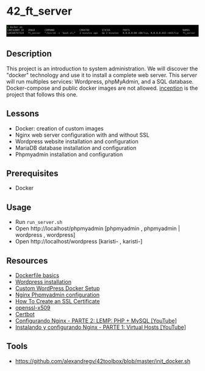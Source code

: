 # 42_ft_server

![Demo image](https://github.com/karisti/42_ft_server/blob/master/demo1.png?raw=true)


## Description
This project is an introduction to system administration. We will discover the "docker" technology and use it to install a complete web server. This server will run multiples services: Wordpress, phpMyAdmin, and a SQL database. Docker-compose and public docker images are not allowed. [inception](https://github.com/karisti/42_inception "inception") is the project that follows this one.

## Lessons
- Docker: creation of custom images
- Nginx web server configuration with and without SSL
- Wordpress website installation and configuration
- MariaDB database installation and configuration
- Phpmyadmin installation and configuration

## Prerequisites
- Docker

## Usage
- Run ```run_server.sh```
- Open http://localhost/phpmyadmin [phpmyadmin , phpmyadmin | wordpress , wordpress]
- Open http://localhost/wordpress [karisti- , karisti-]

## Resources
- [Dockerfile basics](https://docs.docker.com/engine/reference/builder/ "Dockerfile basics")
- [Wordpress installation](https://kifarunix.com/install-wordpress-5-with-nginx-on-debian-10-buster/ "Wordpress installation")
- [Custom WordPress Docker Setup](https://codingwithmanny.medium.com/custom-wordpress-docker-setup-8851e98e6b8 "Custom WordPress Docker Setup")
- [Nginx Phpmyadmin configuration](https://pceuropa.net/blog/nginx-phpmyadmin-configuration-localhost/ "Nginx Phpmyadmin configuration")
- [How To Create an SSL Certificate](https://www.digitalocean.com/community/tutorials/how-to-create-an-ssl-certificate-on-nginx-for-ubuntu-14-04 "How To Create an SSL Certificate")
- [openssl-x509](https://www.openssl.org/docs/manmaster/man1/openssl-x509.html "openssl-x509")
- [Certbot](https://www.youtube.com/watch?v=206LwaD6ZBE "Certbot ")
- [Configurando Nginx - PARTE 2: LEMP: PHP + MySQL [YouTube]](https://www.youtube.com/watch?v=ZwL42zit_Eg "Configurando Nginx - PARTE 2: LEMP: PHP + MySQL [YouTube]")
- [Instalando y configurando Nginx - PARTE 1: Virtual Hosts [YouTube]](https://www.youtube.com/watch?v=_LQv96MdtCk "Instalando y configurando Nginx - PARTE 1: Virtual Hosts [YouTube]")

## Tools
- https://github.com/alexandregv/42toolbox/blob/master/init_docker.sh
